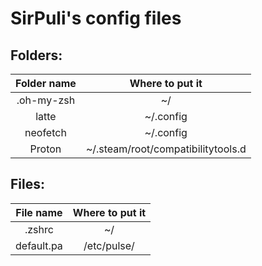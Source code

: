 # SirPuli's config files 
## Folders:
|Folder name    |Where to put it|
|:-------------:	|:-------------:|
|.oh-my-zsh     	| ~/            |
|latte          	| ~/.config     |
|neofetch       	| ~/.config     |
|Proton         	| ~/.steam/root/compatibilitytools.d |

## Files:
|File name      	|Where to put it	|
|:-------------:	|:-------------:	|
|.zshrc         	| ~/            	|
|default.pa		| /etc/pulse/	|
